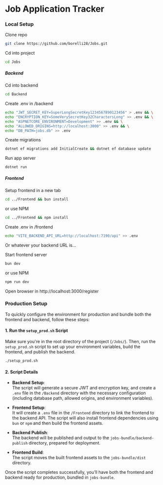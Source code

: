 # Job Application Tracker

### Local Setup
Clone repo
```bash
git clone https://github.com/borelli28/Jobs.git
```

Cd into project
```bash
cd Jobs
```

##### Backend
Cd into backend
```bash
cd Backend
```

Create .env in /backend
```bash
echo "JWT_SECRET_KEY=SuperLongSecretKey1234567890123456" > .env && \
echo "ENCRYPTION_KEY=SomeVerySecretKey32CharactersLong" >> .env && \
echo "ASPNETCORE_ENVIRONMENT=Development" >> .env && \
echo "ALLOWED_ORIGINS=http://localhost:3000" >> .env && \
echo "DB_PATH=jobs.db" >> .env
```

Create migrations
```bash
dotnet ef migrations add InitialCreate && dotnet ef database update
```

Run app server
```bash
dotnet run
```

##### Frontend
Setup frontend in a new tab
```bash
cd ../Frontend && bun install
```
or use NPM
```bash
cd ../Frontend && npm install
```

Create .env in /frontend
```bash
echo "VITE_BACKEND_API_URL=http://localhost:7190/api" >> .env
```
Or whatever your backend URL is...

Start frontend server
```bash
bun dev
```
or use NPM
```bash
npm run dev
```

Open browser in http://localhost:3000/register

### Production Setup

To quickly configure the environment for production and bundle both the frontend and backend, follow these steps:

#### 1. Run the `setup_prod.sh` Script

Make sure you're in the root directory of the project (`/Jobs/`). Then, run the `setup_prod.sh` script to set up your environment variables, build the frontend, and publish the backend.

```bash
./setup_prod.sh
```

#### 2. Script Details

- **Backend Setup**:  
  The script will generate a secure JWT and encryption key, and create a `.env` file in the `/Backend` directory with the necessary configuration (including database path, allowed origins, and environment variables).
  
- **Frontend Setup**:  
  It will create a `.env` file in the `/Frontend` directory to link the frontend to the backend API. The script will also install frontend dependencies using `bun` or `npm` and then build the frontend assets.

- **Backend Publish**:  
  The backend will be published and output to the `jobs-bundle/backend-publish` directory, prepared for deployment.

- **Frontend Build**:  
  The script moves the built frontend assets to the `jobs-bundle/dist` directory.

Once the script completes successfully, you’ll have both the frontend and backend ready for production, bundled in `jobs-bundle`.
